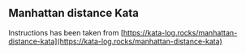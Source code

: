 ## Manhattan distance Kata

Instructions has been taken from [https://kata-log.rocks/manhattan-distance-kata](https://kata-log.rocks/manhattan-distance-kata)
